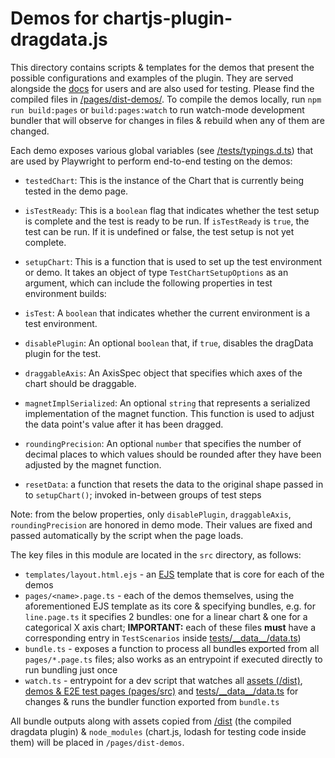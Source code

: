 # Demos for chartjs-plugin-dragdata.js

This directory contains scripts & templates for the demos that present the possible configurations and examples of the plugin. They are served alongside the [docs](TODO) for users and are also used for testing. Please find the compiled files in [/pages/dist-demos/](/pages/dist-demos). To compile the demos locally, run `npm run build:pages` or `build:pages:watch` to run watch-mode development bundler that will observe for changes in files & rebuild when any of them are changed.

Each demo exposes various global variables (see [/tests/typings.d.ts](/tests/typings.d.ts)) that are used by Playwright to perform end-to-end testing on the demos:

- `testedChart`: This is the instance of the Chart that is currently being tested in the demo page.

- `isTestReady`: This is a `boolean` flag that indicates whether the test setup is complete and the test is ready to be run. If `isTestReady` is `true`, the test can be run. If it is undefined or false, the test setup is not yet complete.

- `setupChart`: This is a function that is used to set up the test environment or demo. It takes an object of type `TestChartSetupOptions` as an argument, which can include the following properties in test environment builds:

- `isTest`: A `boolean` that indicates whether the current environment is a test environment.

- `disablePlugin`: An optional `boolean` that, if `true`, disables the dragData plugin for the test.

- `draggableAxis`: An AxisSpec object that specifies which axes of the chart should be draggable.

- `magnetImplSerialized`: An optional `string` that represents a serialized implementation of the magnet function. This function is used to adjust the data point's value after it has been dragged.

- `roundingPrecision`: An optional `number` that specifies the number of decimal places to which values should be rounded after they have been adjusted by the magnet function.

- `resetData`: a function that resets the data to the original shape passed in to `setupChart()`; invoked in-between groups of test steps

Note: from the below properties, only `disablePlugin`, `draggableAxis`, `roundingPrecision` are honored in demo mode. Their values are fixed and passed automatically by the script when the page loads.

The key files in this module are located in the `src` directory, as follows:

- `templates/layout.html.ejs` - an [EJS](https://ejs.co/) template that is core for each of the demos
- `pages/<name>.page.ts` - each of the demos themselves, using the aforementioned EJS template as its core & specifying bundles, e.g. for `line.page.ts` it specifies 2 bundles: one for a linear chart & one for a categorical X axis chart; **IMPORTANT:** each of these files **must** have a corresponding entry in `TestScenarios` inside [tests/\_\_data\_\_/data.ts](/tests/__data__/data.ts))
- `bundle.ts` - exposes a function to process all bundles exported from all `pages/*.page.ts` files; also works as an entrypoint if executed directly to run bundling just once
- `watch.ts` - entrypoint for a dev script that watches all [assets (/dist)](/dist), [demos & E2E test pages (pages/src)](/pages/src/) and [tests/\_\_data\_\_/data.ts](/tests/__data__/data.ts) for changes & runs the bundler function exported from `bundle.ts`

All bundle outputs along with assets copied from [/dist](/dist) (the compiled dragdata plugin) & `node_modules` (chart.js, lodash for testing code inside them) will be placed in `/pages/dist-demos`.
